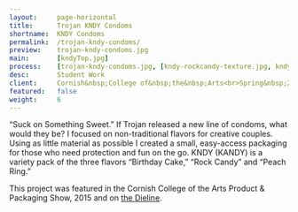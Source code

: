 ```yaml
---
layout:     page-horizontal
title:      Trojan KNDY Condoms
shortname:  KNDY Condoms
permalink:  /trojan-kndy-condoms/
preview:    trojan-kndy-condoms.jpg
main:       [kndyTop.jpg]
process:    [trojan-kndy-condoms.jpg, [kndy-rockcandy-texture.jpg, kndy-birthday-texture.jpg, kndy-peachrings-texture.jpg]]
desc:       Student Work
client:     Cornish&nbsp;College of&nbsp;the&nbsp;Arts<br>Spring&nbsp;2015
featured:   false
weight:     6
---
```


“Suck on Something Sweet.” If Trojan released a new line of condoms, what would they be? I focused on non-traditional flavors for creative couples. Using as little material as possible I created a small, easy-access packaging for those who need protection and fun on the go. KNDY (KANDY) is a variety pack of the three flavors “Birthday Cake,” “Rock Candy” and “Peach Ring.”

This project was featured in the Cornish College of the Arts Product & Packaging Show, 2015 and on [the Dieline](http://www.thedieline.com/blog/2015/4/15/30-condoms-we-wish-were-real).
